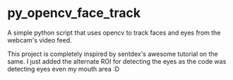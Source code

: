 # py_opencv_face_track
A simple python script that uses opencv to track faces and eyes from the webcam's video feed.

This project is completely inspired by sentdex's awesome tutorial on the same. I just added the alternate ROI for detecting the eyes as the code was detecting eyes even my mouth area :D

